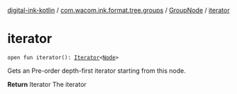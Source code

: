 [digital-ink-kotlin](../../index.md) / [com.wacom.ink.format.tree.groups](../index.md) / [GroupNode](index.md) / [iterator](./iterator.md)

# iterator

`open fun iterator(): `[`Iterator`](https://kotlinlang.org/api/latest/jvm/stdlib/kotlin.collections/-iterator/index.html)`<`[`Node`](../../com.wacom.ink.format.tree.nodes/-node/index.md)`>`

Gets an Pre-order depth-first iterator starting from this node.

**Return**
Iterator The iterator

